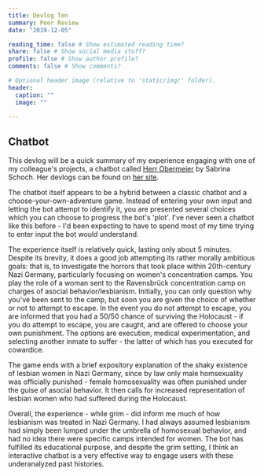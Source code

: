 ```yaml
---
title: Devlog Ten
summary: Peer Review
date: "2019-12-05"

reading_time: false # Show estimated reading time?
share: false # Show social media stuff?
profile: false # Show author profile?
comments: false # Show comments?

# Optional header image (relative to 'static/img/' folder).
header:
  caption: ""
  image: ""
 
---  
```

 
## Chatbot

This devlog will be a quick summary of my experience engaging with one of my colleague's projects, a chatbot called [Herr Obermeier](https://webchat.snatchbot.me/f7ca51e4ccc970bf427d3b5a935f846e9f7e48fa675139e92046649107a947f0?fbclid=IwAR2LVMhsOZqCr8dWM6Xxm2x_oCPHwfCLBE7l2sNWALdcQz8Z6apOq7oQIUw) by Sabrina Schoch. Her devlogs can be found on [her site](https://sabrina-schoch.netlify.com/).

The chatbot itself appears to be a hybrid between a classic chatbot and a choose-your-own-adventure game. Instead of entering your own input and letting the bot attempt to identify it, you are presented several choices which you can choose to progress the bot's 'plot'. I've never seen a chatbot like this before - I'd been expecting to have to spend most of my time trying to enter input the bot would understand.

The experience itself is relatively quick, lasting only about 5 minutes. Despite its brevity, it does a good job attempting its rather morally ambitious goals: that is, to investigate the horrors that took place within 20th-century Nazi Germany, particularly focusing on women's concentration camps. You play the role of a woman sent to the Ravensbrück concentration camp on charges of asocial behavior/lesbianism. Initially, you can only question why you've been sent to the camp, but soon you are given the choice of whether or not to attempt to escape. In the event you do not attempt to escape, you are informed that you had a 50/50 chance of surviving the Holocaust - if you do attempt to escape, you are caught, and are offered to choose your own punishment. The options are execution, medical experimentation, and selecting another inmate to suffer - the latter of which has you executed for cowardice.

The game ends with a brief expository explanation of the shaky existence of lesbian women in Nazi Germany, since by law only male homsexuality was officially punished - female homosexuality was often punished under the guise of asocial behavior. It then calls for increased representation of lesbian women who had suffered during the Holocaust. 

Overall, the experience - while grim - did inform me much of how lesbianism was treated in Nazi Germany. I had always assumed lesbianism had simply been lumped under the umbrella of homosexual behavior, and had no idea there were specific camps intended for women. The bot has fulfilled its educational purpose, and despite the grim setting, I think an interactive chatbot is a very effective way to engage users with these underanalyzed past histories.

